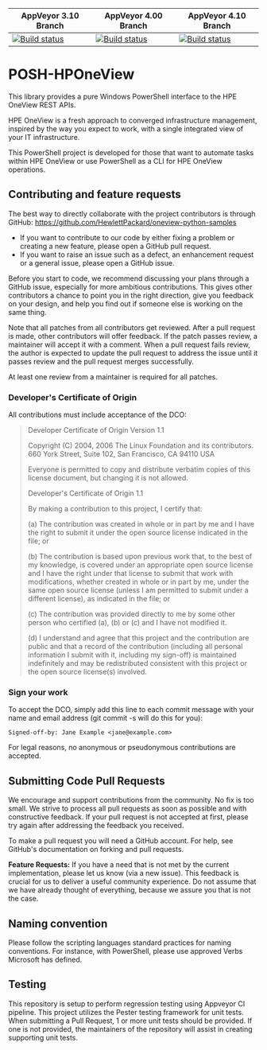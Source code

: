 AppVeyor 3.10 Branch | AppVeyor 4.00 Branch | AppVeyor 4.10 Branch
-------------------- | -------------------- | ---------------------
[![Build status](https://ci.appveyor.com/api/projects/status/7aeeipw70yo0gbcm/branch/3.10?svg=true)](https://ci.appveyor.com/project/ChrisLynchHPE/posh-hponeview-34esg/branch/3.10) | [![Build status](https://ci.appveyor.com/api/projects/status/n4btdae2oaua0bra/branch/4.00?svg=true)](https://ci.appveyor.com/project/ChrisLynchHPE/posh-hponeview-cskif/branch/4.00) | [![Build status](https://ci.appveyor.com/api/projects/status/ubd52rrmholhuuwa/branch/4.10?svg=true)](https://ci.appveyor.com/project/ChrisLynchHPE/posh-hponeview-0fpb0/branch/4.10)


POSH-HPOneView
==============

This library provides a pure Windows PowerShell interface to the HPE OneView REST APIs.

 HPE OneView is a fresh approach to converged infrastructure management, inspired by the way you expect to work, with a single integrated view of your IT infrastructure.

 This PowerShell project is developed for those that want to automate tasks within HPE OneView or use PowerShell as a CLI for HPE OneView operations.

 ## Contributing and feature requests

The best way to directly collaborate with the project contributors is through GitHub: <https://github.com/HewlettPackard/oneview-python-samples>

* If you want to contribute to our code by either fixing a problem or creating a new feature, please open a GitHub pull request.
* If you want to raise an issue such as a defect, an enhancement request or a general issue, please open a GitHub issue.

Before you start to code, we recommend discussing your plans through a GitHub issue, especially for more ambitious contributions. This gives other contributors a chance to point you in the right direction, give you feedback on your design, and help you find out if someone else is working on the same thing.

Note that all patches from all contributors get reviewed.
After a pull request is made, other contributors will offer feedback. If the patch passes review, a maintainer will accept it with a comment.
When a pull request fails review, the author is expected to update the pull request to address the issue until it passes review and the pull request merges successfully.

At least one review from a maintainer is required for all patches.

### Developer's Certificate of Origin

All contributions must include acceptance of the DCO:

> Developer Certificate of Origin Version 1.1
>
> Copyright (C) 2004, 2006 The Linux Foundation and its contributors. 660
> York Street, Suite 102, San Francisco, CA 94110 USA
>
> Everyone is permitted to copy and distribute verbatim copies of this
> license document, but changing it is not allowed.
>
> Developer's Certificate of Origin 1.1
>
> By making a contribution to this project, I certify that:
>
> \(a) The contribution was created in whole or in part by me and I have
> the right to submit it under the open source license indicated in the
> file; or
>
> \(b) The contribution is based upon previous work that, to the best of my
> knowledge, is covered under an appropriate open source license and I
> have the right under that license to submit that work with
> modifications, whether created in whole or in part by me, under the same
> open source license (unless I am permitted to submit under a different
> license), as indicated in the file; or
>
> \(c) The contribution was provided directly to me by some other person
> who certified (a), (b) or (c) and I have not modified it.
>
> \(d) I understand and agree that this project and the contribution are
> public and that a record of the contribution (including all personal
> information I submit with it, including my sign-off) is maintained
> indefinitely and may be redistributed consistent with this project or
> the open source license(s) involved.

### Sign your work

To accept the DCO, simply add this line to each commit message with your
name and email address (git commit -s will do this for you):

    Signed-off-by: Jane Example <jane@example.com>

For legal reasons, no anonymous or pseudonymous contributions are
accepted.

## Submitting Code Pull Requests

We encourage and support contributions from the community. No fix is too
small. We strive to process all pull requests as soon as possible and
with constructive feedback. If your pull request is not accepted at
first, please try again after addressing the feedback you received.

To make a pull request you will need a GitHub account. For help, see
GitHub's documentation on forking and pull requests.

**Feature Requests:** If you have a need that is not met by the current implementation, please let us know (via a new issue).
This feedback is crucial for us to deliver a useful community experience. Do not assume that we have already thought of everything, because we assure you that is not the case.

## Naming convention

Please follow the scripting languages standard practices for naming conventions.  For instance, with PowerShell, please use approved Verbs Microsoft has defined.

## Testing

This repository is setup to perform regression testing using Appveyor CI pipeline.  This project utilizes the Pester testing framework for unit tests.  When submitting a Pull Request, 1 or more unit tests should be provided.  If one is not provided, the maintainers of the repository will assist in creating supporting unit tests.